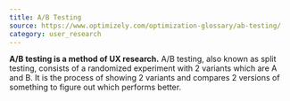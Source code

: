 ```yaml
---
title: A/B Testing
source: https://www.optimizely.com/optimization-glossary/ab-testing/
category: user_research
---
```

**A/B testing is a method of UX research.** A/B testing, also known as split testing, consists of a randomized experiment with 2 variants which are A and B. It is the process of showing 2 variants and compares 2 versions of something to figure out which performs better.
